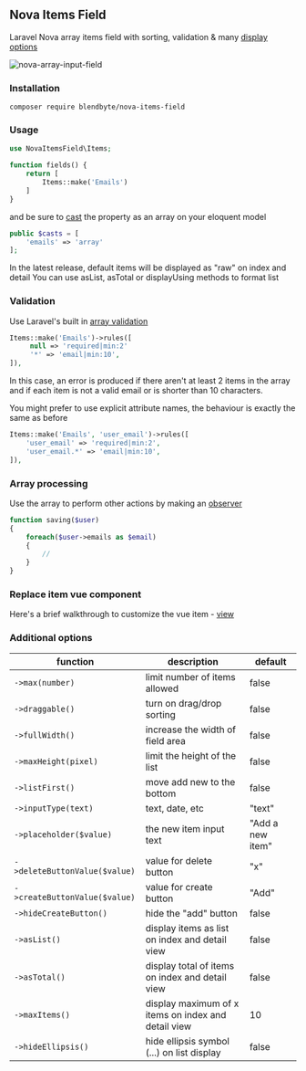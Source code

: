 ## Nova Items Field

Laravel Nova array items field with sorting, validation & many [display options](#additional-options)

![nova-array-input-field](https://user-images.githubusercontent.com/29180903/51337942-7d1be300-1a56-11e9-84fa-66f5b285c279.png)

### Installation
```
composer require blendbyte/nova-items-field
```

### Usage

```php
use NovaItemsField\Items;
```
```php
function fields() {
    return [
        Items::make('Emails')
    ]
}
```
and be sure to [cast](https://laravel.com/docs/5.7/eloquent-mutators#array-and-json-casting) the property as an array on your eloquent model
```php
public $casts = [
    'emails' => 'array'
];
```

In the latest release, default items will be displayed as "raw" on index and detail
You can use asList, asTotal or displayUsing methods to format list

### Validation

Use Laravel's built in [array validation](https://laravel.com/docs/5.7/validation#validating-arrays)
```php
Items::make('Emails')->rules([
     null => 'required|min:2'
     '*' => 'email|min:10',
]),
```
In this case, an error is produced if there aren't at least 2 items in the array and if each item is not a valid email or is shorter than 10 characters.

You might prefer to use explicit attribute names, the behaviour is exactly the same as before
```php
Items::make('Emails', 'user_email')->rules([
    'user_email' => 'required|min:2',
    'user_email.*' => 'email|min:10',
]),
```

### Array processing

Use the array to perform other actions by making an [observer](https://nova.laravel.com/docs/1.0/resources/#resource-events)

```php
function saving($user)
{
    foreach($user->emails as $email)
    {
        //
    }
}
```

### Replace item vue component

Here's a brief walkthrough to customize the vue item - [view](https://github.com/dillingham/nova-items-field/issues/10#issuecomment-527315057)

### Additional options

| function | description | default |
| - | - | - |
| `->max(number)` | limit number of items allowed | false |
| `->draggable()` | turn on drag/drop sorting | false |
| `->fullWidth()` | increase the width of field area | false |
| `->maxHeight(pixel)` | limit the height of the list | false |
| `->listFirst()`| move add new to the bottom  | false |
| `->inputType(text)` | text, date, etc | "text" |
| `->placeholder($value)` | the new item input text | "Add a new item" |
| `->deleteButtonValue($value)` | value for delete button | "x" |
| `->createButtonValue($value)` | value for create button | "Add" |
| `->hideCreateButton()` | hide the "add" button | false |
| `->asList()` | display items as list on index and detail view | false |
| `->asTotal()` | display total of items on index and detail view | false |
| `->maxItems()` | display maximum of x items on index and detail view | 10 |
| `->hideEllipsis()` | hide ellipsis symbol (...) on list display | false |
